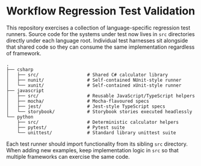 # Workflow Regression Test Validation

This repository exercises a collection of language-specific regression test runners.
Source code for the systems under test now lives in `src` directories directly under each
language root. Individual test harnesses sit alongside that shared code so they can
consume the same implementation regardless of framework.

```
.
├── csharp
│   ├── src/                  # Shared C# calculator library
│   ├── nunit/                # Self-contained NUnit-style runner
│   └── xunit/                # Self-contained xUnit-style runner
├── javascript
│   ├── src/                  # Reusable JavaScript/TypeScript helpers
│   ├── mocha/                # Mocha-flavoured specs
│   ├── jest/                 # Jest-style TypeScript specs
│   └── storybook/            # Storybook stories executed headlessly
└── python
    ├── src/                  # Deterministic calculator helpers
    ├── pytest/               # Pytest suite
    └── unittest/             # Standard library unittest suite
```

Each test runner should import functionality from its sibling `src` directory. When
adding new examples, keep implementation logic in `src` so that multiple frameworks can
exercise the same code.
